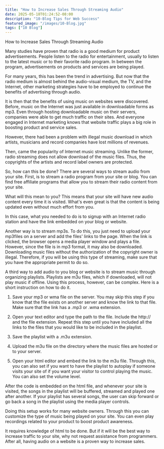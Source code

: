 ```yaml
---
title: "How to Increase Sales Through Streaming Audio"
date: 2025-05-18T01:24:52-08:00
description: "10-Blog Tips for Web Success"
featured_image: "/images/10-Blog.jpg"
tags: ["10 Blog"]
---
```


How to Increase Sales Through Streaming Audio

Many studies have proven that radio is a good medium for product advertisements.  People listen to the radio for entertainment, usually to listen to the latest music or to their favorite radio program.  In between the program, advertisements on products and services are being played.

For many years, this has been the trend in advertising.  But now that the radio medium is almost behind the audio-visual medium, the TV, and the Internet, other marketing strategies have to be employed to continue the benefits of advertising through audio.

It is then that the benefits of using music on websites were discovered.  Before, music on the Internet was just available in downloadable forms as mp3.  Even through hosting downloadable music on their servers, companies were able to get much traffic on their sites.  And everyone engaged in Internet marketing knows that website traffic plays a big role in boosting product and service sales.

However, there had been a problem with illegal music download in which artists, musicians and record companies have lost millions of revenues.

Then, came the popularity of Internet music streaming.  Unlike the former, radio streaming does not allow download of the music files.  Thus, the copyrights of the artists and record label owners are protected.

So, how can this be done?  There are several ways to stream audio from your site.  First, is to stream a radio program from your site or blog.  You can find free affiliate programs that allow you to stream their radio content from your site.

What will this mean to you?  This means that your site will have new audio content every time it is visited.  What's even great is that the content is being updated even without much effort from you.

In this case, what you needed to do is to signup with an Internet radio station and have the link embedded on your blog or website.

Another way is to stream mp3s.  To do this, you just need to upload your mp3files on a server and add the files' links to the page.  When the link is clicked, the browser opens a media player window and plays a file.  However, since the file is in mp3 format, it may also be downloaded.  Downloading music files without the authorization of the copyright owner is illegal.  Therefore, if you will be using this type of streaming, make sure that you have the appropriate permit to do so.

A third way to add audio to you blog or website is to stream music through organizing playlists.  Playlists are m3u files, which if downloaded, will not play music if offline.  Using this process, however, can be complex.  Here is a short instruction on how to do it.

1. Save your mp3 or wma file on the server.  You may skip this step if you know that the file exists on another server and know the link to that file.  Make sure that the link has a .mp3 or .wma extension.

2. Open your text editor and type the path to the file.   Include the http:// and the file extension.  Repeat this step until you have included all the links to the files that you would like to be included in the playlist.

3. Save the playlist with a .m3u extension.

4. Upload the m3u file on the directory where the music files are hosted or to your server.

5. Open your html editor and embed the link to the m3u file.  Through this, you can also set if you want to have the playlist to autoplay if someone visits your site of if you want your visitor to control playing the music.  You can also set the volume level.

After the code is embedded on the html file, and whenever your site is visited, the songs in the playlist will be buffered, streamed and played one after another.  If your playlist has several songs, the user can skip forward or go back a song in the playlist using the media player controls.

Doing this setup works for many website owners.  Through this you can customize the type of music being played on your site.  You can even play recordings related to your product to boost product awareness.

It requires knowledge of html to be done.  But if it will be the best way to increase traffic to your site, why not request assistance from programmers.  After all, having audio on a website is a proven way to increase sales.




